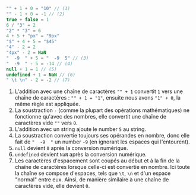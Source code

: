 ```js no-beautify
"" + 1 + 0 = "10" // (1)
"" - 1 + 0 = -1 // (2)
true + false = 1
6 / "3" = 2
"2" * "3" = 6
4 + 5 + "px" = "9px"
"$" + 4 + 5 = "$45"
"4" - 2 = 2
"4px" - 2 = NaN
"  -9  " + 5 = "  -9  5" // (3)
"  -9  " - 5 = -14 // (4)
null + 1 = 1 // (5)
undefined + 1 = NaN // (6)
" \t \n" - 2 = -2 // (7)
```

1. L'addition avec une chaîne de caractères `"" + 1` convertit `1` vers une chaîne de caractères : `"" + 1 = "1"`, ensuite nous avons `"1" + 0`, la même règle est appliquée.
2. La soustraction `-` (comme la plupart des opérations mathématiques) ne fonctionne qu'avec des nombres, elle convertit une chaîne de caractères vide `""` vers `0`.
3. L'addition avec un string ajoute le number `5` au string.
4. La soustraction convertie toujours ses opérandes en nombre, donc elle fait de `"  -9  "` un number `-9` (en ignorant les espaces qui l'entourent).
5. `null` devient `0` après la conversion numérique.
6. `undefined` devient `NaN` après la conversion numérique.
7. Les caractères d'espacement sont coupés au début et à la fin de la chaîne de caractères lorsque celle-ci est convertie en nombre. Ici toute la chaîne se compose d'espaces, tels que `\t`, `\n` et d'un espace "normal" entre eux. Ainsi, de manière similaire à une chaîne de caractères vide, elle devient `0`.